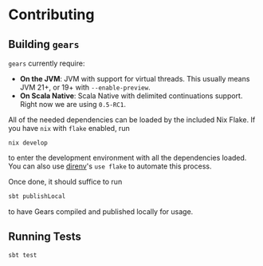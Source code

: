 # Contributing

## Building `gears`

`gears` currently require:
- **On the JVM**: JVM with support for virtual threads. This usually means JVM 21+, or 19+ with `--enable-preview`.
- **On Scala Native**: Scala Native with delimited continuations support. Right now we are using `0.5-RC1`.

All of the needed dependencies can be loaded by the included Nix Flake. If you have `nix` with `flake` enabled, run
```
nix develop
```
to enter the development environment with all the dependencies loaded. You can also use [direnv](https://direnv.net/)'s `use flake` to automate this process.

Once done, it should suffice to run
```bash
sbt publishLocal
```
to have Gears compiled and published locally for usage.

## Running Tests

```bash
sbt test
```
